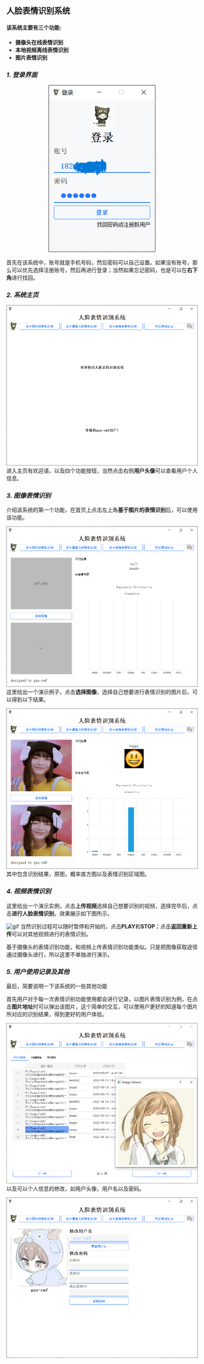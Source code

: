 ## 人脸表情识别系统  

#### 该系统主要有三个功能:  

<!-- - **视频表情识别** -->
- **摄像头在线表情识别**
- **本地视频离线表情识别**
- **图片表情识别**

### *1. 登录界面*

<!-- &emsp;![photo](./login_modify.png "login_interface" )   -->
<div align="center"><img src="./login_modify.png" /></div>

首先在该系统中，账号就是手机号码，然后密码可以自己设置。如果没有账号，那么可以优先选择注册账号，然后再进行登录；当然如果忘记密码，也是可以在**右下角**进行找回。  

### *2. 系统主页*  

![photo](./hompage.png "homepage")
进入主页有欢迎语，以及四个功能按钮，当然点击右侧**用户头像**可以查看用户个人信息。
### *3. 图像表情识别*

介绍该系统的第一个功能，在首页上点击左上角**基于图片的表情识别**后，可以使用该功能。  

![photo](./photo_upload.png "image upload")
这里给出一个演示例子，点击**选择图像**，选择自己想要进行表情识别的图片后，可以得到以下结果。  

![photo](./hanni_photo.png "image hanni")  
其中包含识别结果，原图，概率直方图以及表情识别区域图。
### *4. 视频表情识别*
这里给出一个演示实例，点击**上传视频**选择自己想要识别的视频，选择完毕后，点击**进行人脸表情识别**，效果展示如下图所示。

![gif](./video_recognition.gif "video recognition") 
当然识别过程可以随时暂停和开始的，点击**PLAY**和**STOP**；点击**返回重新上传**可以对其他视频进行的表情识别。
 
基于摄像头的表情识别功能，和视频上传表情识别功能类似。只是把图像获取途径通过摄像头进行，所以这里不单独进行演示。
### *5. 用户使用记录及其他*
最后，简要说明一下该系统的一些其他功能  

首先用户对于每一次表情识别功能使用都会进行记录，以图片表情识别为例，在点击**图片地址**时可以弹出该图片，这个简单的交互，可以使用户更好的知道每个图片所对应的识别结果，得到更好的用户体验。

![photo](./record_photo.png "record_photo")
以及可以个人信息的修改，如用户头像，用户名以及密码。

![photo](./profile.png "profile")